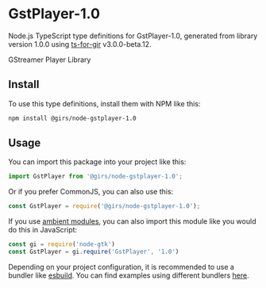 
# GstPlayer-1.0

Node.js TypeScript type definitions for GstPlayer-1.0, generated from library version 1.0.0 using [ts-for-gir](https://github.com/gjsify/ts-for-gjs) v3.0.0-beta.12.

GStreamer Player Library

## Install

To use this type definitions, install them with NPM like this:
```bash
npm install @girs/node-gstplayer-1.0
```

## Usage

You can import this package into your project like this:
```ts
import GstPlayer from '@girs/node-gstplayer-1.0';
```

Or if you prefer CommonJS, you can also use this:
```ts
const GstPlayer = require('@girs/node-gstplayer-1.0');
```

If you use [ambient modules](https://github.com/gjsify/ts-for-gir/tree/main/packages/cli#ambient-modules), you can also import this module like you would do this in JavaScript:

```ts
const gi = require('node-gtk')
const GstPlayer = gi.require('GstPlayer', '1.0')
```

Depending on your project configuration, it is recommended to use a bundler like [esbuild](https://esbuild.github.io/). You can find examples using different bundlers [here](https://github.com/gjsify/ts-for-gir/tree/main/examples).